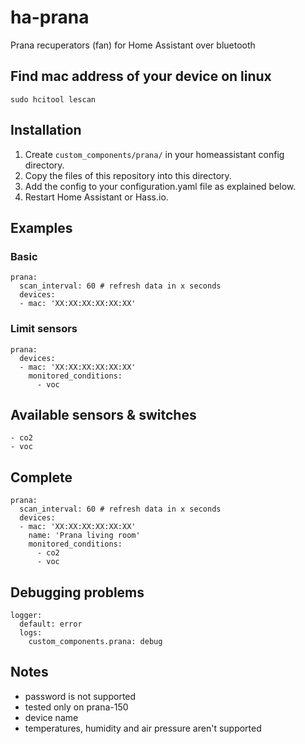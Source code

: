 # ha-prana
Prana recuperators (fan) for Home Assistant over bluetooth

## Find mac address of your device on linux
```
sudo hcitool lescan
```

## Installation

1. Create ```custom_components/prana/``` in your homeassistant config directory.
2. Copy the files of this repository into this directory.
3. Add the config to your configuration.yaml file as explained below.
4. Restart Home Assistant or Hass.io.


## Examples
### Basic
```
prana:
  scan_interval: 60 # refresh data in x seconds
  devices:
  - mac: 'XX:XX:XX:XX:XX:XX'
```

### Limit sensors
```
prana:
  devices:
  - mac: 'XX:XX:XX:XX:XX:XX'
    monitored_conditions:
      - voc
```

## Available sensors & switches
    - co2
    - voc
    
## Complete
```
prana:
  scan_interval: 60 # refresh data in x seconds
  devices:
  - mac: 'XX:XX:XX:XX:XX:XX'
    name: 'Prana living room'
    monitored_conditions:
      - co2
      - voc
```

## Debugging problems

```
logger:
  default: error
  logs:
    custom_components.prana: debug
```

## Notes
 - password is not supported
 - tested only on prana-150 
 - device name 
 - temperatures, humidity and air pressure aren't supported
 
